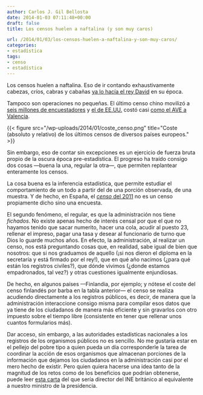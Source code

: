 ```yaml
---
author: Carlos J. Gil Bellosta
date: 2014-01-03 07:11:48+00:00
draft: false
title: Los censos huelen a naftalina (y son muy caros)

url: /2014/01/03/los-censos-huelen-a-naftalina-y-son-muy-caros/
categories:
- estadística
tags:
- censo
- estadística
---
```


Los censos huelen a naftalina. Eso de ir contando exhaustivamente cabezas, críos, cabras y cabañas [ya lo hacía el rey David](http://www.datanalytics.com/2010/04/07/el-censo-del-rey-david-y-el-castigo-de-yahve/) en su época.

Tampoco son operaciones no pequeñas. El último censo chino movilizó a [seis millones de encuestadores](http://www.china.org.cn/china/2010-07/11/content_20470243.htm) y [el de EE.UU.](http://www.genealogybranches.com/censuscosts.html) costó casi [como el AVE a Valencia](http://www.datanalytics.com/2011/12/21/%C2%BFcuanto-vale-un-billete-del-ave-a-valencia-una-cota-inferior/).

{{< figure src="/wp-uploads/2014/01/coste_censo.png" title="Coste (absoluto y relativo) de los últimos censos de diversos países europeos." >}}

Sin embargo, eso de contar sin excepciones es un ejercicio de fuerza bruta propio de la oscura época pre-estadística. El progreso ha traído consigo dos cosas —buena la una, regular la otra—, que permiten replantear enteramente los censos.

La cosa buena es la inferencia estadística, que permite estudiar el comportamiento de un todo a partir del de una porción observada, de una muestra. Y de hecho, en España, el [_censo_ del 2011](http://www.ine.es/censos2011/censos2011_comoes.htm) no es un censo propiamente dicho sino una encuesta.

El segundo fenómeno, el regular, es que la administración nos tiene _fichados_. No existe apenas hecho de interés censal por que el que no hayamos tenido que sacar numerito, hacer una cola, acudir al puesto 23, rellenar el impreso, pagar una tasa y desear al funcionario de turno que Dios lo guarde muchos años. En efecto, la administración, al realizar un censo, nos está preguntando cosas que, en realidad, sabe igual de bien que nosotros: que si nos graduamos de aquello (¡si nos dieron el diploma en la secretaría y está firmado por el rey!), que en qué año nacimos (¿para qué están los registros civiles?), que dónde vivimos (¿donde estamos empadronados, tal vez?) y otras cuestiones igualmente enjundiosas.

De hecho, en algunos países —Finlandia, por ejemplo; y nótese el coste del censo finlandés por barba en la tabla anterior— el censo se realiza acudiendo directamente a los registros públicos, es decir, de manera que la administración interaccione consigo misma para compilar esos datos que ya tiene de los ciudadanos de manera más eficiente y sin gravarlos con otro impuesto sobre el tiempo libre (consistente en tener que rellenar unos cuantos formularios más).

Dar acceso, sin embargo, a las autoridades estadísticas nacionales a los registros de los organismos públicos no es sencillo. No me gustaría estar en el pellejo del pobre tipo a quien pueda un día corresponderle la tarea de coordinar la acción de esos organismos que almacenan porciones de la información que dejamos los ciudadanos en la administración casi por el mero hecho de existir. Pero quien quiera hacerse una idea tanto de la magnitud de los retos como de los beneficios que podrían obtenerse, puede leer [esta carta](http://www.statisticsauthority.gov.uk/reports---correspondence/correspondence/letter-from-sir-michael-scholar-to-rt-hon-francis-maude---administrative-data---16032012.pdf) del que sería director del INE británico al equivalente a nuestro ministro de la presidencia.
